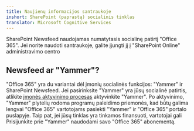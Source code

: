 ```yaml
---
title: Naujienų informacijos santraukoje
inshort: SharePoint (paprastą) socialinis tinklas
translator: Microsoft Cognitive Services
---
```



SharePoint Newsfeed naudojamas numatytasis socialinę patirtį "Office 365". Jei norite naudoti santraukoje, galite įjungti jį į "SharePoint Online" administravimo centro

## Newsfeed ar "Yammer"?
"Office 365" yra du variantai dėl įmonių socialinės funkcijos: "Yammer" ir SharePoint Newsfeed. Jei pasirinksite "Yammer" yra jūsų socialinė patirtis, atlikite [įmonės aktyvinimo procesas](https://support.office.com/en-us/article/Enterprise-Activation-process-4f924c74-87d2-49d0-a4f6-cba3ce2b0e7c) aktyvinkite "Yammer". Po aktyvinimo, "Yammer" plytelių rodoma programų paleidimo priemonės, kad būtų galima lengvai "Office 365" vartotojams pasiekti "Yammer" ir "Office 365" portalo puslapyje. Taip pat, jei jūsų tinklas yra tinkamos finansuoti, vartotojai gali Prisijunkite prie "Yammer" naudodami savo "Office 365" abonementą.



